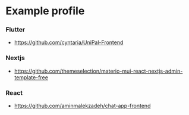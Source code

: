 # Example profile

### Flutter

- https://github.com/cyntaria/UniPal-Frontend


### Nextjs
- https://github.com/themeselection/materio-mui-react-nextjs-admin-template-free


### React
- https://github.com/aminmalekzadeh/chat-app-frontend

